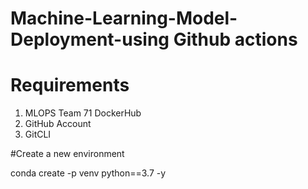 # Machine-Learning-Model-Deployment-using Github actions

# Requirements
1. MLOPS Team 71 DockerHub
2. GitHub Account
3. GitCLI


#Create a new environment

conda create -p venv python==3.7 -y
